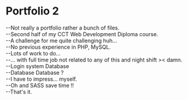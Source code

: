 # Portfolio 2

--Not really a portfolio rather a bunch of files.  
--Second half of my CCT Web Development Diploma course.  
--A challenge for me quite challenging huh...  
--No previous experience in PHP, MySQL.  
--Lots of work to do...  
--... with full time job not related to any of this and night shift >< damn.  
--Login system Database  
--Database Database ?  
--I have to impress... myself.  
--Oh and SASS save time !!  
--That's it.  
